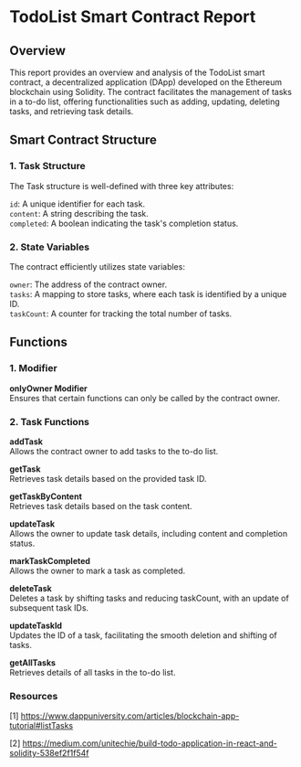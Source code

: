 # TodoList Smart Contract Report

## Overview
This report provides an overview and analysis of the TodoList smart contract, a decentralized application (DApp) developed on the Ethereum blockchain using Solidity. The contract facilitates the management of tasks in a to-do list, offering functionalities such as adding, updating, deleting tasks, and retrieving task details.

## Smart Contract Structure
### 1. Task Structure
The Task structure is well-defined with three key attributes:<br>

`id`: A unique identifier for each task.<br>
`content`: A string describing the task.<br>
`completed`: A boolean indicating the task's completion status.<br>

### 2. State Variables
The contract efficiently utilizes state variables:<br>


`owner`: The address of the contract owner.<br>
`tasks`: A mapping to store tasks, where each task is identified by a unique ID.<br>
`taskCount`: A counter for tracking the total number of tasks.<br>

## Functions
### 1. Modifier
**onlyOwner Modifier**<br>
Ensures that certain functions can only be called by the contract owner.

### 2. Task Functions

**addTask**<br>
Allows the contract owner to add tasks to the to-do list.<br>

**getTask**<br>
Retrieves task details based on the provided task ID.<br>

**getTaskByContent**<br>
Retrieves task details based on the task content.<br>

**updateTask**<br>
Allows the owner to update task details, including content and completion status.<br>

**markTaskCompleted**<br>
Allows the owner to mark a task as completed.<br>

**deleteTask**<br>
Deletes a task by shifting tasks and reducing taskCount, with an update of subsequent task IDs.<br>

**updateTaskId**<br>
Updates the ID of a task, facilitating the smooth deletion and shifting of tasks.<br>

**getAllTasks**<br>
Retrieves details of all tasks in the to-do list.<br>


### Resources

[1] https://www.dappuniversity.com/articles/blockchain-app-tutorial#listTasks <br>

[2] https://medium.com/unitechie/build-todo-application-in-react-and-solidity-538ef2f1f54f
